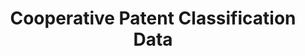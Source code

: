 ---
layout: default
bigquery: https://console.cloud.google.com/bigquery?p=patents-public-data&d=cpc&page=dataset
citation: '“Cooperative Patent Classification” by the EPO and USPTO, for public use. '
contributors: EPO, USPTO
cost: None
description: Cooperative Patent Classification Data contains the scheme and definitions
  of the Cooperative Patent Classification system for classifying patent documents.
  The CPC is the result of a partnership between the EPO and the USPTO in their joint
  effort to develop a common, internationally compatible classification system for
  technical documents, in particular patent publications, which will be used by both
  offices in the patent granting process
documentation: https://www.cooperativepatentclassification.org/cpcSchemeAndDefinitions
last_edit: 04/10/2022, 09:25:07
location: https://www.cooperativepatentclassification.org/index
maintained_by: USPTO, EPO
schema_fields:
- symbol
- sizeCache
- level
- children
- status
- glossary
- informativeReferences
- synonyms
- additional_only
- ipc_concordant
- title_full
- residualReferences
- informative_references
- ipcConcordant
- applicationReferences
- not_allocatable
- childGroups
- definition
- limitingReferences
- breakdownCode
- breakdown_code
- dateRevised
- residual_references
- titlePart
- notAllocatable
- application_references
- child_groups
- title_part
- parents
- date_revised
- titleFull
- limiting_references
shortname: cooperative_patent_classification
tags:
- patents
- science
title: Cooperative Patent Classification Data
uuid: 984374a7-16e9-4b35-9445-458daceb01bf
---